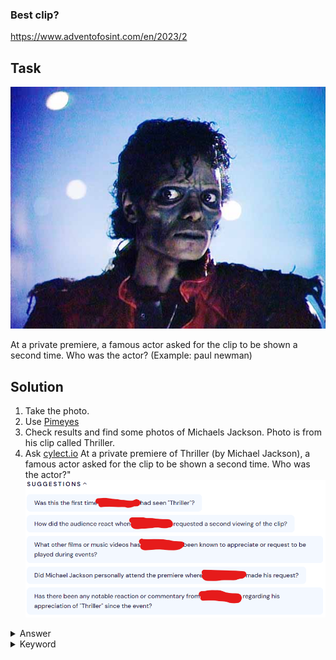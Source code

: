 ### Best clip?

https://www.adventofosint.com/en/2023/2

## Task

![Zombie](assets/photo2.jpg)

At a private premiere, a famous actor asked for the clip to be shown a second time.
Who was the actor?
(Example: paul newman)

## Solution

1. Take the photo.
2. Use [Pimeyes](https://pimeyes.com/en)
3. Check results and find some photos of Michaels Jackson. Photo is from his clip called Thriller.
4. Ask [cylect.io](https://cylect.io/) 
   At a private premiere of Thriller (by Michael Jackson), a famous actor asked for the clip to be shown a second time. Who was the actor?"  
![chat answer](assets/chat-answers.png)

<details><summary>Answer</summary>Eddie Murphy</details>

<details><summary>Keyword</summary>Pingouin en pyjama</details>